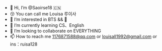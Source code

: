 - 👋 Hi, I’m @Saoirse18 🇨🇳
- 😚 You can call me Louisa 루이사
- 👀 I’m interested in BTS && 📖
- 🌱 I’m currently learning CS、English
- 💞️ I’m looking to collaborate on EVERYTHING
- 📫 How to reach me 1176871588@qq.com or louisall1992@gmail.com or ins：ruisa128


<!---
Saoirse18/Saoirse18 is a ✨ special ✨ repository because its `README.md` (this file) appears on your GitHub profile.
You can click the Preview link to take a look at your changes.
--->
